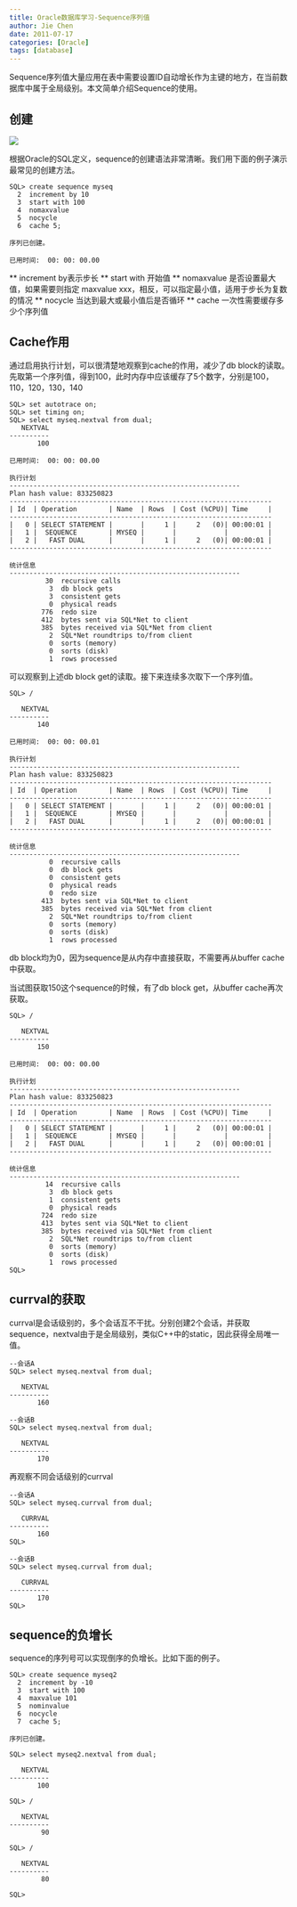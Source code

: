 ```yaml
---
title: Oracle数据库学习-Sequence序列值
author: Jie Chen
date: 2011-07-17
categories: [Oracle]
tags: [database]
---
```


Sequence序列值大量应用在表中需要设置ID自动增长作为主键的地方，在当前数据库中属于全局级别。本文简单介绍Sequence的使用。

## 创建

![](/assets/res/oracle_dba_intro_13_createsequence.jpg)

根据Oracle的SQL定义，sequence的创建语法非常清晰。我们用下面的例子演示最常见的创建方法。

	SQL> create sequence myseq
	  2  increment by 10
	  3  start with 100
	  4  nomaxvalue
	  5  nocycle
	  6  cache 5;

	序列已创建。

	已用时间:  00: 00: 00.00

** increment by表示步长
** start with 开始值
** nomaxvalue 是否设置最大值，如果需要则指定 maxvalue xxx，相反，可以指定最小值，适用于步长为复数的情况
** nocycle 当达到最大或最小值后是否循环
** cache 一次性需要缓存多少个序列值

## Cache作用

通过启用执行计划，可以很清楚地观察到cache的作用，减少了db block的读取。 先取第一个序列值，得到100，此时内存中应该缓存了5个数字，分别是100，110，120，130，140

	SQL> set autotrace on;
	SQL> set timing on;
	SQL> select myseq.nextval from dual;
	   NEXTVAL
	----------
		   100

	已用时间:  00: 00: 00.00

	执行计划
	----------------------------------------------------------
	Plan hash value: 833250823
	------------------------------------------------------------------
	| Id  | Operation        | Name  | Rows  | Cost (%CPU)| Time     |
	------------------------------------------------------------------
	|   0 | SELECT STATEMENT |       |     1 |     2   (0)| 00:00:01 |
	|   1 |  SEQUENCE        | MYSEQ |       |            |          |
	|   2 |   FAST DUAL      |       |     1 |     2   (0)| 00:00:01 |
	------------------------------------------------------------------

	统计信息
	----------------------------------------------------------
			 30  recursive calls
			  3  db block gets
			  3  consistent gets
			  0  physical reads
			776  redo size
			412  bytes sent via SQL*Net to client
			385  bytes received via SQL*Net from client
			  2  SQL*Net roundtrips to/from client
			  0  sorts (memory)
			  0  sorts (disk)
			  1  rows processed


可以观察到上述db block get的读取。接下来连续多次取下一个序列值。

	SQL> /

	   NEXTVAL
	----------
		   140

	已用时间:  00: 00: 00.01

	执行计划
	----------------------------------------------------------
	Plan hash value: 833250823
	------------------------------------------------------------------
	| Id  | Operation        | Name  | Rows  | Cost (%CPU)| Time     |
	------------------------------------------------------------------
	|   0 | SELECT STATEMENT |       |     1 |     2   (0)| 00:00:01 |
	|   1 |  SEQUENCE        | MYSEQ |       |            |          |
	|   2 |   FAST DUAL      |       |     1 |     2   (0)| 00:00:01 |
	------------------------------------------------------------------

	统计信息
	----------------------------------------------------------
			  0  recursive calls
			  0  db block gets
			  0  consistent gets
			  0  physical reads
			  0  redo size
			413  bytes sent via SQL*Net to client
			385  bytes received via SQL*Net from client
			  2  SQL*Net roundtrips to/from client
			  0  sorts (memory)
			  0  sorts (disk)
			  1  rows processed

db block均为0，因为sequence是从内存中直接获取，不需要再从buffer cache中获取。

当试图获取150这个sequence的时候，有了db block get，从buffer cache再次获取。

	SQL> /

	   NEXTVAL
	----------
		   150

	已用时间:  00: 00: 00.00

	执行计划
	----------------------------------------------------------
	Plan hash value: 833250823
	------------------------------------------------------------------
	| Id  | Operation        | Name  | Rows  | Cost (%CPU)| Time     |
	------------------------------------------------------------------
	|   0 | SELECT STATEMENT |       |     1 |     2   (0)| 00:00:01 |
	|   1 |  SEQUENCE        | MYSEQ |       |            |          |
	|   2 |   FAST DUAL      |       |     1 |     2   (0)| 00:00:01 |
	------------------------------------------------------------------

	统计信息
	----------------------------------------------------------
			 14  recursive calls
			  3  db block gets
			  1  consistent gets
			  0  physical reads
			724  redo size
			413  bytes sent via SQL*Net to client
			385  bytes received via SQL*Net from client
			  2  SQL*Net roundtrips to/from client
			  0  sorts (memory)
			  0  sorts (disk)
			  1  rows processed
	SQL>

## currval的获取

currval是会话级别的，多个会话互不干扰。分别创建2个会话，并获取sequence，nextval由于是全局级别，类似C++中的static，因此获得全局唯一值。

	--会话A
	SQL> select myseq.nextval from dual;

	   NEXTVAL
	----------
		   160

	--会话B
	SQL> select myseq.nextval from dual;

	   NEXTVAL
	----------
		   170

再观察不同会话级别的currval

	--会话A
	SQL> select myseq.currval from dual;

	   CURRVAL
	----------
		   160
	SQL>

	--会话B
	SQL> select myseq.currval from dual;

	   CURRVAL
	----------
		   170
	SQL>

## sequence的负增长

sequence的序列号可以实现倒序的负增长。比如下面的例子。

	SQL> create sequence myseq2
	  2  increment by -10
	  3  start with 100
	  4  maxvalue 101
	  5  nominvalue
	  6  nocycle
	  7  cache 5;

	序列已创建。

	SQL> select myseq2.nextval from dual;

	   NEXTVAL
	----------
		   100

	SQL> /

	   NEXTVAL
	----------
			90

	SQL> /

	   NEXTVAL
	----------
			80

	SQL>
